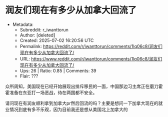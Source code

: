 # 润友们现在有多少从加拿大回流了

- Metadata:
  - Subreddit: r_iwanttorun
  - Author: [deleted]
  - Created: 2025-07-02 16:20:56 UTC
  - Permalink: https://reddit.com/r/iwanttorun/comments/1lq06c8/润友们现在有多少从加拿大回流了/
  - URL: https://www.reddit.com/r/iwanttorun/comments/1lq06c8/润友们现在有多少从加拿大回流了/
  - Ups: 26 | Ratio: 0.85 | Comments: 39
  - Flair: ???


众所周知，美国现在已经开始展现出排斥移民的一面，中国那边习主席正在磨刀霍霍准备在东亚打一场恶战，待在两国都不安全。

请问现在有润友顺利拿到加拿大pr然后回流的吗？主要是想问一下加拿大现在的就业情况到底有多不乐观，因为目前我还是想从美国北上加拿大的

